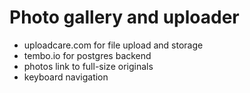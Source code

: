 # Photo gallery and uploader
- uploadcare.com for file upload and storage
- tembo.io for postgres backend
- photos link to full-size originals
- keyboard navigation
